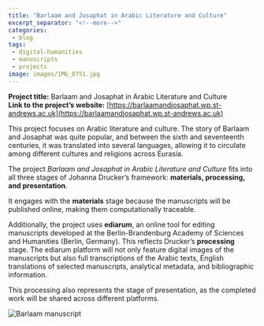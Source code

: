 ```yaml
---
title: "Barlaam and Josaphat in Arabic Literature and Culture"
excerpt_separator: "<!--more-->"
categories:
 - blog
tags:
 - digital-humanities
 - manuscripts
 - projects
image: images/IMG_8751.jpg
---
```

 
**Project title:** Barlaam and Josaphat in Arabic Literature and Culture  
**Link to the project’s website:** [https://barlaamandjosaphat.wp.st-andrews.ac.uk](https://barlaamandjosaphat.wp.st-andrews.ac.uk)  
 
This project focuses on Arabic literature and culture. The story of Barlaam and Josaphat was quite popular, and between the sixth and seventeenth centuries, it was translated into several languages, allowing it to circulate among different cultures and religions across Eurasia.  
 
<!--more-->
 
The project *Barlaam and Josaphat in Arabic Literature and Culture* fits into all three stages of Johanna Drucker’s framework: **materials, processing, and presentation**.  
 
It engages with the **materials** stage because the manuscripts will be published online, making them computationally traceable.  
 
Additionally, the project uses **ediarum**, an online tool for editing manuscripts developed at the Berlin-Brandenburg Academy of Sciences and Humanities (Berlin, Germany). This reflects Drucker’s **processing** stage. The ediarum platform will not only feature digital images of the manuscripts but also full transcriptions of the Arabic texts, English translations of selected manuscripts, analytical metadata, and bibliographic information. 

 This processing also represents the stage of presentation, as the completed work will be shared across different platforms.  
 
![Barlaam manuscript]({{site.baseurl}}images/IMG_8752.jpg)
